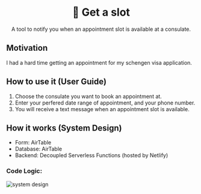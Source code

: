 <div align="center">
  <h1>📅 Get a slot</h1>
</div>

<div align="center">

A tool to notify you when an appointment slot is available at a consulate.

</div>

## Motivation

I had a hard time getting an appointment for my schengen visa application.

## How to use it (User Guide)

1. Choose the consulate you want to book an appointment at.
2. Enter your perfered date range of appointment, and your phone number.
3. You will receive a text message when an appointment slot is available.

## How it works (System Design)

- Form: AirTable
- Database: AirTable
- Backend: Decoupled Serverless Functions (hosted by Netlify)

### Code Logic:

![system design](https://user-images.githubusercontent.com/8275280/170083747-a8716567-97b9-410d-83ea-5f3b69243ee5.jpg)
